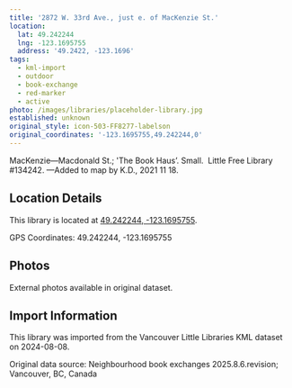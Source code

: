 ```yaml
---
title: '2872 W. 33rd Ave., just e. of MacKenzie St.'
location:
  lat: 49.242244
  lng: -123.1695755
  address: '49.2422, -123.1696'
tags:
  - kml-import
  - outdoor
  - book-exchange
  - red-marker
  - active
photo: /images/libraries/placeholder-library.jpg
established: unknown
original_style: icon-503-FF8277-labelson
original_coordinates: '-123.1695755,49.242244,0'
---
```

MacKenzie—Macdonald St.; 'The Book Haus’.
Small.  Little Free Library #134242.
—Added to map by K.D., 2021 11 18. 

## Location Details

This library is located at [49.242244, -123.1695755](https://www.google.com/maps?q=49.242244,-123.1695755).

GPS Coordinates: 49.242244, -123.1695755

## Photos

External photos available in original dataset.

## Import Information

This library was imported from the Vancouver Little Libraries KML dataset on 2024-08-08.

Original data source: Neighbourhood book exchanges 2025.8.6.revision; Vancouver, BC, Canada
